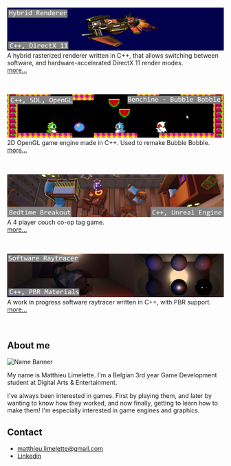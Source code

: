 [<img src="Images/HybridRendererBanner.png">](Pages/HybridRenderer.md)<br>
A hybrid rasterized renderer written in C++, that allows switching between software, and hardware-accelerated DirectX 11 render modes.<br>
[more...](Pages/HybridRenderer.md)<br>
<br>
<br>


[<img src="Images/BenchineBanner.png">](Pages/Benchine.md)<br>
2D OpenGL game engine made in C++. Used to remake Bubble Bobble.<br>
[more...](Pages/Benchine.md)<br>
<br>
<br>


[<img src="Images/BedtimeBreakoutBanner.png">](Pages/BedtimeBreakout.md)<br>
A 4 player couch co-op tag game.<br>
[more...](Pages/BedtimeBreakout.md)<br>
<br>
<br>


[<img src="Images/RaytracerBanner.png">](Pages/SoftwareRaytracer.md)<br>
A work in progress software raytracer written in C++, with PBR support.<br>
[more...](Pages/SoftwareRaytracer.md)<br>
<br>
<br>


## About me 

![Name Banner](../Images/NameBanner.png)

My name is Matthieu Limelette. I'm a Belgian 3rd year Game Development student at Digital Arts & Entertainment.

I've always been interested in games. First by playing them, and later by wanting to know how they worked, and now finally, getting to learn how to make them!
I'm especially interested in game engines and graphics.

## Contact
- [matthieu.limelette@gmail.com](matthieu.limelette@gmail.com)
- [Linkedin](https://www.linkedin.com/in/matthieu-limelette-ab98501b8/)